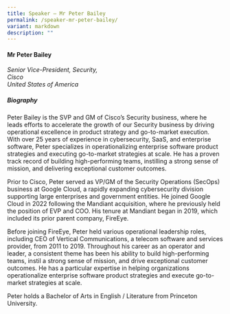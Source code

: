 ```yaml
---
title: Speaker – Mr Peter Bailey
permalink: /speaker-mr-peter-bailey/
variant: markdown
description: ""
---
```

#### **Mr Peter Bailey**

*Senior Vice-President, Security, <br>Cisco<br>United States of America*

##### **Biography**
Peter Bailey is the SVP and GM of Cisco’s Security business, where he leads efforts to accelerate the growth of our Security business by driving operational excellence in product strategy and go-to-market execution. With over 25 years of experience in cybersecurity, SaaS, and enterprise software, Peter specializes in operationalizing enterprise software product strategies and executing go-to-market strategies at scale. He has a proven track record of building high-performing teams, instilling a strong sense of mission, and delivering exceptional customer outcomes.

Prior to Cisco, Peter served as VP/GM of the Security Operations (SecOps) business at Google Cloud, a rapidly expanding cybersecurity division supporting large enterprises and government entities. He joined Google Cloud in 2022 following the Mandiant acquisition, where he previously held the position of EVP and COO. His tenure at Mandiant began in 2019, which included its prior parent company, FireEye.

Before joining FireEye, Peter held various operational leadership roles, including CEO of Vertical Communications, a telecom software and services provider, from 2011 to 2019. Throughout his career as an operator and leader, a consistent theme has been his ability to build high-performing teams, instil a strong sense of mission, and drive exceptional customer outcomes. He has a particular expertise in helping organizations operationalize enterprise software product strategies and execute go-to-market strategies at scale.

Peter holds a Bachelor of Arts in English / Literature from Princeton University.
